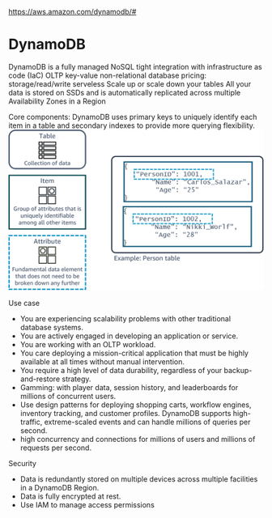 https://aws.amazon.com/dynamodb/#

# DynamoDB

DynamoDB is a fully managed NoSQL
tight integration with infrastructure as code (IaC)
OLTP
key-value
non-relational database
pricing: storage/read/write
serveless
Scale up or scale down your tables
All your data is stored on SSDs and is automatically replicated across multiple Availability Zones in a Region

Core components: DynamoDB uses primary keys to uniquely identify each item in a table and secondary indexes to provide more querying flexibility.
![Dynamo_DB_Components_2](/img/Dynamo_DB_Components_2.png)

Use case
- You are experiencing scalability problems with other traditional database systems.
- You are actively engaged in developing an application or service.
- You are working with an OLTP workload.
- You care deploying a mission-critical application that must be highly available at all times without manual intervention.
- You require a high level of data durability, regardless of your backup-and-restore strategy.
- Gamming: with player data, session history, and leaderboards for millions of concurrent users.
- Use design patterns for deploying shopping carts, workflow engines, inventory tracking, and customer profiles. DynamoDB supports high-traffic, extreme-scaled events and can handle millions of queries per second.
- high concurrency and connections for millions of users and millions of requests per second.

Security
- Data is redundantly stored on multiple devices across multiple facilities in a DynamoDB Region.  
- Data is fully encrypted at rest.
- Use IAM to manage access permissions 

